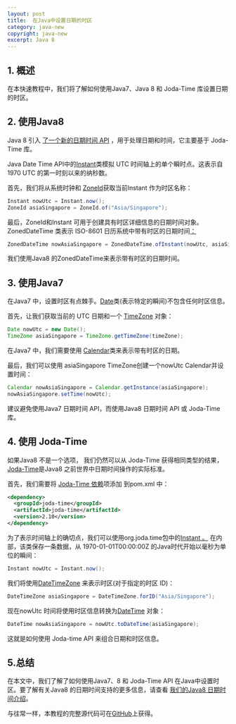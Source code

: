 ```yaml
---
layout: post
title:  在Java中设置日期的时区
category: java-new
copyright: java-new
excerpt: Java 8
---
```


## 1. 概述

在本快速教程中，我们将了解如何使用Java7、Java 8 和 Joda-Time 库设置日期的时区。

## 2. 使用Java8

Java 8 引入 [了一个新的日期时间 API](https://www.baeldung.com/migrating-to-java-8-date-time-api) ，用于处理日期和时间，它主要基于 Joda-Time 库。

Java Date Time API中的[Instant](https://docs.oracle.com/en/java/javase/11/docs/api/java.base/java/time/Instant.html)类模拟 UTC 时间轴上的单个瞬时点。这表示自 1970 UTC 的第一时刻以来的纳秒数。

首先，我们将从系统时钟和 [ZoneId](https://docs.oracle.com/en/java/javase/11/docs/api/java.base/java/time/ZoneId.html)获取当前Instant 作为时区名称：

```java
Instant nowUtc = Instant.now();
ZoneId asiaSingapore = ZoneId.of("Asia/Singapore");
```

最后，ZoneId和Instant 可用于创建具有时区详细信息的日期时间对象。ZonedDateTime 类表示 ISO-8601 日历系统中带有时区的日期时间[：](https://docs.oracle.com/en/java/javase/11/docs/api/java.base/java/time/ZonedDateTime.html)

```java
ZonedDateTime nowAsiaSingapore = ZonedDateTime.ofInstant(nowUtc, asiaSingapore);
```

我们使用Java8 的ZonedDateTime来表示带有时区的日期时间。

## 3. 使用Java7

在Java7 中，设置时区有点棘手。[Date](https://docs.oracle.com/en/java/javase/11/docs/api/java.base/java/util/Date.html)类(表示特定的瞬间)不包含任何时区信息。

首先，让我们获取当前的 UTC 日期和一个 [TimeZone](https://docs.oracle.com/en/java/javase/11/docs/api/java.base/java/util/TimeZone.html) 对象：

```java
Date nowUtc = new Date();
TimeZone asiaSingapore = TimeZone.getTimeZone(timeZone);
```

在Java7 中，我们需要使用 [Calendar](https://docs.oracle.com/en/java/javase/11/docs/api/java.base/java/util/Calendar.html)类来表示带有时区的日期。

最后，我们可以使用 asiaSingapore TimeZone创建一个nowUtc Calendar并设置时间：

```java
Calendar nowAsiaSingapore = Calendar.getInstance(asiaSingapore);
nowAsiaSingapore.setTime(nowUtc);
```

建议避免使用Java7 日期时间 API，而使用Java8 日期时间 API 或 Joda-Time 库。

## 4. 使用 Joda-Time

如果Java8 不是一个选项， 我们仍然可以从 Joda-Time 获得相同类型的结果， [Joda-Time](http://www.joda.org/joda-time/)是Java8 之前世界中日期时间操作的实际标准。

首先，我们需要将 [Joda-Time 依赖](https://search.maven.org/classic/#artifactdetails|joda-time|joda-time|2.10|jar)项添加 到pom.xml 中：

```xml
<dependency>
  <groupId>joda-time</groupId>
  <artifactId>joda-time</artifactId>
  <version>2.10</version>
</dependency>
```

为了表示时间轴上的确切点，我们可以使用org.joda.time包中的[Instant 。](http://joda-time.sourceforge.net/apidocs/org/joda/time/Instant.html) 在内部，该类保存一条数据，从 1970-01-01T00:00:00Z 的Java时代开始以毫秒为单位的瞬间：

```java
Instant nowUtc = Instant.now();
```

我们将使用[DateTimeZone](https://www.joda.org/joda-time/apidocs/org/joda/time/DateTimeZone.html) 来表示时区(对于指定的时区 ID)：

```java
DateTimeZone asiaSingapore = DateTimeZone.forID("Asia/Singapore");
```

现在nowUtc 时间将使用时区信息转换为[DateTime](https://www.joda.org/joda-time/apidocs/org/joda/time/DateTime.html) 对象：

```java
DateTime nowAsiaSingapore = nowUtc.toDateTime(asiaSingapore);
```

这就是如何使用 Joda-time API 来组合日期和时区信息。

## 5.总结

在本文中，我们了解了如何使用Java7、8 和 Joda-Time API 在Java中设置时区。要了解有关Java8 的日期时间支持的更多信息，请查看 [我们的Java8 日期时间介绍](https://www.baeldung.com/java-8-date-time-intro)。

与往常一样，本教程的完整源代码可在[GitHub](https://github.com/tuyucheng7/taketoday-tutorial4j/tree/master/java-core-modules/java-8-datetime-1)上获得。